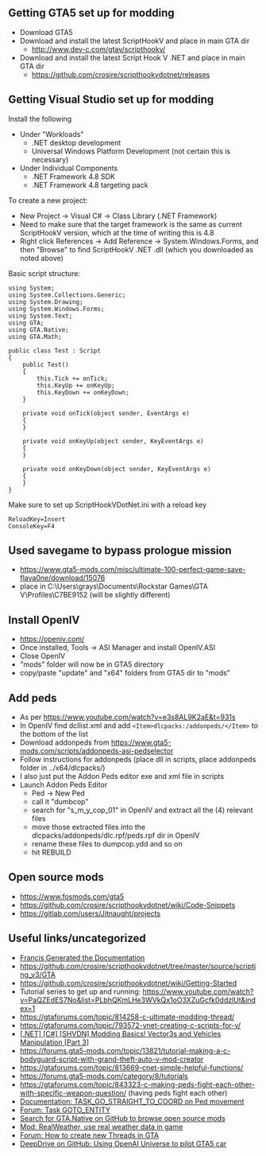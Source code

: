 ## Getting GTA5 set up for modding
+ Download GTA5
+ Download and install the latest ScriptHookV and place in main GTA dir
  + http://www.dev-c.com/gtav/scripthookv/
+ Download and install the latest Script Hook V .NET and place in main GTA dir
  + https://github.com/crosire/scripthookvdotnet/releases

## Getting Visual Studio set up for modding
Install the following
+ Under "Workloads"
  + .NET desktop development
  + Universal Windows Platform Development (not certain this is necessary)
+ Under Individual Components
  + .NET Framework 4.8 SDK
  + .NET Framework 4.8 targeting pack

To create a new project:
+ New Project -> Visual C# -> Class Library (.NET Framework)
+ Need to make sure that the target framework is the same as current ScriptHookV version, which at the time of writing this is 4.8
+ Right click References -> Add Reference -> System.Windows.Forms, and then "Browse" to find ScriptHookV .NET .dll (which you downloaded as noted above)

Basic script structure:
```
using System;
using System.Collections.Generic;
using System.Drawing;
using System.Windows.Forms;
using System.Text;
using GTA;
using GTA.Native;
using GTA.Math;

public class Test : Script
{
    public Test()
    {
        this.Tick += onTick;
        this.KeyUp += onKeyUp;
        this.KeyDown += onKeyDown;
    }

    private void onTick(object sender, EventArgs e)
    {
    }

    private void onKeyUp(object sender, KeyEventArgs e)
    {
    }

    private void onKeyDown(object sender, KeyEventArgs e)
    {
    }
}
```
Make sure to set up ScriptHookVDotNet.ini with a reload key
```
ReloadKey=Insert
ConsoleKey=F4
```

## Used savegame to bypass prologue mission
+ https://www.gta5-mods.com/misc/ultimate-100-perfect-game-save-flava0ne/download/15076
+ place in C:\Users\grays\Documents\Rockstar Games\GTA V\Profiles\C7BE9152 (will be slightly different)

## Install OpenIV
+ https://openiv.com/
+ Once installed, Tools -> ASI Manager and install OpenIV.ASI
+ Close OpenIV
+ "mods" folder will now be in GTA5 directory
+ copy/paste "update" and "x64" folders from GTA5 dir to "mods"

## Add peds
+ As per https://www.youtube.com/watch?v=e3s8AL9K2aE&t=931s
+ In OpenIV find dcllist.xml and add ```<Item>dlcpacks:/addonpeds/</Item>``` to the bottom of the list
+ Download addonpeds from https://www.gta5-mods.com/scripts/addonpeds-asi-pedselector
+ Follow instructions for addonpeds (place dll in scripts, place addonpeds folder in ../x64/dlcpacks/)
+ I also just put the Addon Peds editor exe and xml file in scripts
+ Launch Addon Peds Editor
  + Ped -> New Ped
  + call it "dumbcop"
  + search for "s_m_y_cop_01" in OpenIV and extract all the (4) relevant files
  + move those extracted files into the dlcpacks/addonpeds/dlc.rpf/peds.rpf dir in OpenIV
  + rename these files to dumpcop.ydd and so on
  + hit REBUILD
  

## Open source mods
+ https://www.fosmods.com/gta5
+ https://github.com/crosire/scripthookvdotnet/wiki/Code-Snippets
+ https://gitlab.com/users/Jitnaught/projects

## Useful links/uncategorized
+ [Francis Generated the Documentation](https://frnsys.com/misc/gtav/)
+ https://github.com/crosire/scripthookvdotnet/tree/master/source/scripting_v3/GTA
+ https://github.com/crosire/scripthookvdotnet/wiki/Getting-Started
+ Tutorial series to get up and running: https://www.youtube.com/watch?v=PaQZEdES7No&list=PLbhQKmLHe3WVkQx1oO3XZuGcfk0ddzlUt&index=1
+ https://gtaforums.com/topic/814258-c-ultimate-modding-thread/
+ https://gtaforums.com/topic/793572-vnet-creating-c-scripts-for-v/
+ [[.NET] [C#] [SHVDN] Modding Basics! Vector3s and Vehicles Manipulation [Part 3]](https://forums.gta5-mods.com/topic/7113/net-c-shvdn-modding-basics-vector3s-and-vehicles-manipulation-part-3)
+ https://forums.gta5-mods.com/topic/13821/tutorial-making-a-c-bodyguard-script-with-grand-theft-auto-v-mod-creator
+ https://gtaforums.com/topic/813669-cnet-simple-helpful-functions/
+ https://forums.gta5-mods.com/category/8/tutorials
+ https://gtaforums.com/topic/843323-c-making-peds-fight-each-other-with-specific-weapon-question/ (having peds fight each other)
+ [Documentation: TASK_GO_STRAIGHT_TO_COORD on Ped movement](https://gtamods.com/wiki/TASK_GO_STRAIGHT_TO_COORD)
+ [Forum: Task GOTO_ENTITY](https://gtaforums.com/topic/807241-task_goto_entity-k9-script/)
+ [Search for GTA.Native on GitHub to browse open source mods](https://github.com/search?p=7&q=using+GTA.Native%3B&type=Code)
+ [Mod: RealWeather, use real weather data in game](https://gitlab.com/Jitnaught/RealWeather-GTA5/-/blob/master/RealWeather/script.cpp#L267)
+ [Forum: How to create new Threads in GTA](https://forums.gta5-mods.com/topic/28846/is-it-possible-to-create-new-threads-inside-a-gta5-script/5)
+ [DeepDrive on GitHub: Using OpenAI Universe to pilot GTA5 car](https://github.com/deepdrive/deepdrive)
